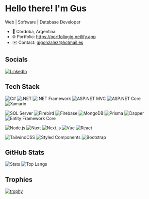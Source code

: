 # Hello there! I'm Gus

Web | Software | Database Developer

- 📍 Córdoba, Argentina
- 🌐 Portfolio: https://portfoliogjg.netlify.app
- ✉️ Contact: gjgonzalez@hotmail.es

## Socials
[![LinkedIn](https://img.shields.io/badge/LinkedIn-0A66C2?logo=linkedin&logoColor=white)](https://www.linkedin.com/in/gonzalez-gustavo-javier/)

## Tech Stack
![C#](https://img.shields.io/badge/C%23-239120?logo=csharp&logoColor=white)
![.NET](https://img.shields.io/badge/.NET-512BD4?logo=dotnet&logoColor=white)
![.NET Framework](https://img.shields.io/badge/.NET%20Framework-5C2D91?logo=dotnet&logoColor=white)
![ASP.NET MVC](https://img.shields.io/badge/ASP.NET%20MVC-5C2D91?logo=dotnet&logoColor=white)
![ASP.NET Core](https://img.shields.io/badge/ASP.NET%20Core-512BD4?logo=dotnet&logoColor=white)
![Xamarin](https://img.shields.io/badge/Xamarin-3498DB?logo=xamarin&logoColor=white)

![SQL Server](https://img.shields.io/badge/SQL%20Server-CC2927?logo=microsoftsqlserver&logoColor=white)
![Firebird](https://img.shields.io/badge/Firebird-EE3E3E?logo=firebird&logoColor=white)
![Firebase](https://img.shields.io/badge/Firebase-FFCA28?logo=firebase&logoColor=black)
![MongoDB](https://img.shields.io/badge/MongoDB-4EA94B?logo=mongodb&logoColor=white)
![Prisma](https://img.shields.io/badge/Prisma-2D3748?logo=prisma&logoColor=white)
![Dapper](https://img.shields.io/badge/Dapper-68217A?style=flat-square&logo=.net&logoColor=white)
![Entity Framework Core](https://img.shields.io/badge/Entity%20Framework%20Core-68217A?style=flat-square&logo=.net&logoColor=white)


![Node.js](https://img.shields.io/badge/Node.js-393?logo=nodedotjs&logoColor=white)
![Nuxt](https://img.shields.io/badge/Nuxt-00DC82?logo=nuxtdotjs&logoColor=white)
![Next.js](https://img.shields.io/badge/Next.js-000000?logo=nextdotjs&logoColor=white)
![Vue](https://img.shields.io/badge/Vue-35495E?logo=vuedotjs&logoColor=4FC08D)
![React](https://img.shields.io/badge/React-20232A?logo=react&logoColor=61DAFB)

![TailwindCSS](https://img.shields.io/badge/Tailwind-38B2AC?logo=tailwindcss&logoColor=white)
![Styled Components](https://img.shields.io/badge/Styled--Components-DB7093?logo=styledcomponents&logoColor=white)
![Bootstrap](https://img.shields.io/badge/Bootstrap-7952B3?logo=bootstrap&logoColor=white)

## GitHub Stats
![Stats](https://github-readme-stats.vercel.app/api?username=gusgeet&show_icons=true)
![Top Langs](https://github-readme-stats.vercel.app/api/top-langs/?username=gusgeet&layout=compact)

## Trophies
[![trophy](https://github-profile-trophy.vercel.app/?username=gusgeet&theme=flat&margin-w=10)](https://github-profile-trophy.vercel.app/?username=gusgeet&theme=flat&margin-w=10)
